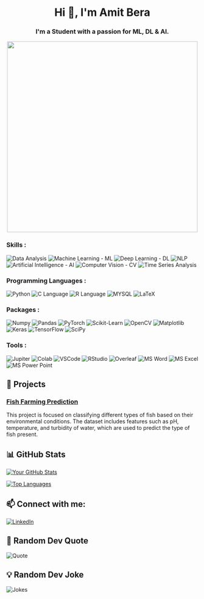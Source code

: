 <!-- ### 🐍 Snake Eating My Contributions Graph --
<picture>
  <source
    media="(prefers-color-scheme: dark)"
    srcset="https://raw.githubusercontent.com/AmitBera007/AmitBera007/output/github-contribution-grid-snake-dark.svg"
  />
  <source
    media="(prefers-color-scheme: light)"
    srcset="https://raw.githubusercontent.com/AmitBera007/AmitBera007/output/github-contribution-grid-snake.svg"
  />
  <img
    alt="github contribution grid snake animation"
    src="https://raw.githubusercontent.com/AmitBera007/AmitBera007/output/github-contribution-grid-snake.svg"
  />
</picture>
-->

<h1 align="center">Hi 👋, I'm Amit Bera</h1>
<h3 align="center">I'm a Student with a passion for ML, DL & AI.</h3>

<div align="center">
  <img src="https://camo.githubusercontent.com/7cab7453b50c32be4c3605a42cb5e509644666999796555e759d06a9facf6b4a/68747470733a2f2f63646e2e6472696262626c652e636f6d2f75736572732f323133313939332f73637265656e73686f74732f343934383733362f74686f75676874776f726b732d6769665f6472696262626c652e676966" width="500" style="display: block; margin-left: auto; margin-right: auto;">
</div>

<!-- 🔭 I’m currently working on [Your Project or Technology]
- 🌱 I’m currently learning [New Skills or Technologies]
- 👯 I’m looking to collaborate on [Projects or Technologies]
- 💬 Ask me about [Your Expertise]
- 📫 How to reach me: [Your Email or LinkedIn]
- 😄 Pronouns: [Your Pronouns]
- ⚡ Fun fact: [A Fun Fact About You] -->

### Skills : 

![Data Analysis](https://img.shields.io/badge/Data_Analysis-lightgrey?style=for-the-badge)
![Machine Learning - ML](https://img.shields.io/badge/Machine_Learning-ML-2ea44f?style=for-the-badge)
![Deep Learning - DL](https://img.shields.io/badge/Deep_Learning-DL-blueviolet?style=for-the-badge)
![NLP](https://img.shields.io/badge/NLP-important?style=for-the-badge)
![Artificial Intelligence - AI](https://img.shields.io/badge/Artificial_Intelligence-AI-ff5722?style=for-the-badge)
![Computer Vision - CV](https://img.shields.io/badge/Computer_Vision-CV-blue?style=for-the-badge)
![Time Series Analysis](https://img.shields.io/badge/Time_Series_Analysis-red?style=for-the-badge)



### Programming Languages : 
![Python](https://img.shields.io/badge/Python-FFD43B?style=for-the-badge&logo=python&logoColor=blue)
![C Language](https://img.shields.io/badge/C-00599C?style=for-the-badge&logo=c&logoColor=white)
![R Language](https://img.shields.io/badge/R-276DC3?style=for-the-badge&logo=r&logoColor=white)
![MYSQL](https://img.shields.io/badge/MySQL-005C84?style=for-the-badge&logo=mysql&logoColor=white)
![LaTeX](https://img.shields.io/badge/LaTeX-47A141?style=for-the-badge&logo=LaTeX&logoColor=white)



### Packages :
![Numpy](https://img.shields.io/badge/Numpy-777BB4?style=for-the-badge&logo=numpy&logoColor=white)
![Pandas](https://img.shields.io/badge/Pandas-2C2D72?style=for-the-badge&logo=pandas&logoColor=white)
![PyTorch](https://img.shields.io/badge/PyTorch-EE4C2C?style=for-the-badge&logo=PyTorch&logoColor=white)
![Scikit-Learn](https://img.shields.io/badge/scikit_learn-F7931E?style=for-the-badge&logo=scikit-learn&logoColor=white)
![OpenCV](https://img.shields.io/badge/OpenCV-27338e?style=for-the-badge&logo=OpenCV&logoColor=white)
![Matplotlib](https://img.shields.io/badge/Matplotlib-%23ffffff.svg?style=for-the-badge&logo=Matplotlib&logoColor=black)
![Keras](https://img.shields.io/badge/Keras-%23D00000.svg?style=for-the-badge&logo=Keras&logoColor=white)
![TensorFlow](https://img.shields.io/badge/TensorFlow-%23FF6F00.svg?style=for-the-badge&logo=TensorFlow&logoColor=white)
![SciPy](https://img.shields.io/badge/SciPy-%230C55A5.svg?style=for-the-badge&logo=scipy&logoColor=%white)


### Tools :
![Jupiter](https://img.shields.io/badge/Jupyter-F37626.svg?&style=for-the-badge&logo=Jupyter&logoColor=white)
![Colab](https://img.shields.io/badge/Colab-F9AB00?style=for-the-badge&logo=googlecolab&color=525252)
![VSCode](https://img.shields.io/badge/VSCode-0078D4?style=for-the-badge&logo=visual%20studio%20code&logoColor=white)
![RStudio](https://img.shields.io/badge/RStudio-75AADB?style=for-the-badge&logo=RStudio&logoColor=white)
![Overleaf](https://img.shields.io/badge/Overleaf-47A141?style=for-the-badge&logo=Overleaf&logoColor=white)
![MS Word](https://img.shields.io/badge/Microsoft_Word-2B579A?style=for-the-badge&logo=microsoft-word&logoColor=white)
![MS Excel](https://img.shields.io/badge/Microsoft_Excel-217346?style=for-the-badge&logo=microsoft-excel&logoColor=white)
![MS Power Point](https://img.shields.io/badge/Microsoft_PowerPoint-B7472A?style=for-the-badge&logo=microsoft-powerpoint&logoColor=white)


<!-- Add more badges for your skills -->

 ## 🚀 Projects

### [Fish Farming Prediction](https://github.com/AmitBera007/Fish_farming_prediction)
This project is focused on classifying different types of fish based on their environmental conditions. The dataset includes features such as pH, temperature, and turbidity of water, which are used to predict the type of fish present.

<!-- Add more projects -->

## 📊 GitHub Stats

[![Your GitHub Stats](https://github-readme-stats.vercel.app/api?username=AmitBera007&show_icons=true&theme=radical)](https://github.com/AmitBera007)

<!-- Optionally add top languages or other stats -->
[![Top Languages](https://github-readme-stats.vercel.app/api/top-langs/?username=AmitBera007&layout=compact&theme=radical)](https://github.com/AmitBera007)



<!-- Add your recent blog posts 
## 📝 Latest Blog Posts
<!-- BLOG-POST-LIST:START --
- [Title of Blog Post 1](https://your-blog-link.com)
- [Title of Blog Post 2](https://your-blog-link.com)
- [Title of Blog Post 3](https://your-blog-link.com)

➡️ [More blog posts...](https://your-blog-link.com)
<!-- BLOG-POST-LIST:END -->



## 📫 Connect with me:

[![LinkedIn](https://img.shields.io/badge/-LinkedIn-0077B5?style=flat&logo=linkedin)](https://www.linkedin.com/in/amit-bera)
<!-- [![Twitter](https://img.shields.io/badge/-Twitter-1DA1F2?style=flat&logo=twitter&logoColor=white)](https://twitter.com/your-twitter)
[![Personal Website](https://img.shields.io/badge/-Website-333333?style=flat&logo=wordpress)](https://your-website.com)

<!-- Add more social links -->

## 🎨 Random Dev Quote

![Quote](https://quotes-github-readme.vercel.app/api?type=horizontal&theme=radical)

## 💡 Random Dev Joke

![Jokes](https://readme-jokes.vercel.app/api?theme=radical)
